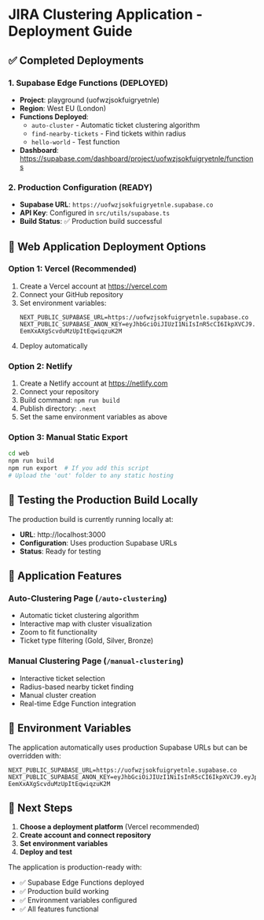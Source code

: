 # JIRA Clustering Application - Deployment Guide

## ✅ Completed Deployments

### 1. Supabase Edge Functions (DEPLOYED)
- **Project**: playground (uofwzjsokfuigryetnle)
- **Region**: West EU (London)
- **Functions Deployed**:
  - `auto-cluster` - Automatic ticket clustering algorithm
  - `find-nearby-tickets` - Find tickets within radius
  - `hello-world` - Test function
- **Dashboard**: https://supabase.com/dashboard/project/uofwzjsokfuigryetnle/functions

### 2. Production Configuration (READY)
- **Supabase URL**: `https://uofwzjsokfuigryetnle.supabase.co`
- **API Key**: Configured in `src/utils/supabase.ts`
- **Build Status**: ✅ Production build successful

## 🚀 Web Application Deployment Options

### Option 1: Vercel (Recommended)
1. Create a Vercel account at https://vercel.com
2. Connect your GitHub repository
3. Set environment variables:
   ```
   NEXT_PUBLIC_SUPABASE_URL=https://uofwzjsokfuigryetnle.supabase.co
   NEXT_PUBLIC_SUPABASE_ANON_KEY=eyJhbGciOiJIUzI1NiIsInR5cCI6IkpXVCJ9.eyJpc3MiOiJzdXBhYmFzZSIsInJlZiI6InVvZnd6anNva2Z1aWdyeWV0bmxlIiwicm9sZSI6ImFub24iLCJpYXQiOjE3NTc2MTMyNDksImV4cCI6MjA3MzE4OTI0OX0.akyFdpQY3ozE7-EemXxAXgScvduMzUpItEqwiqzuK2M
   ```
4. Deploy automatically

### Option 2: Netlify
1. Create a Netlify account at https://netlify.com
2. Connect your repository
3. Build command: `npm run build`
4. Publish directory: `.next`
5. Set the same environment variables as above

### Option 3: Manual Static Export
```bash
cd web
npm run build
npm run export  # If you add this script
# Upload the 'out' folder to any static hosting
```

## 🧪 Testing the Production Build Locally

The production build is currently running locally at:
- **URL**: http://localhost:3000
- **Configuration**: Uses production Supabase URLs
- **Status**: Ready for testing

## 📱 Application Features

### Auto-Clustering Page (`/auto-clustering`)
- Automatic ticket clustering algorithm
- Interactive map with cluster visualization  
- Zoom to fit functionality
- Ticket type filtering (Gold, Silver, Bronze)

### Manual Clustering Page (`/manual-clustering`)
- Interactive ticket selection
- Radius-based nearby ticket finding
- Manual cluster creation
- Real-time Edge Function integration

## 🔧 Environment Variables

The application automatically uses production Supabase URLs but can be overridden with:

```env
NEXT_PUBLIC_SUPABASE_URL=https://uofwzjsokfuigryetnle.supabase.co
NEXT_PUBLIC_SUPABASE_ANON_KEY=eyJhbGciOiJIUzI1NiIsInR5cCI6IkpXVCJ9.eyJpc3MiOiJzdXBhYmFzZSIsInJlZiI6InVvZnd6anNva2Z1aWdyeWV0bmxlIiwicm9sZSI6ImFub24iLCJpYXQiOjE3NTc2MTMyNDksImV4cCI6MjA3MzE4OTI0OX0.akyFdpQY3ozE7-EemXxAXgScvduMzUpItEqwiqzuK2M
```

## 🎯 Next Steps

1. **Choose a deployment platform** (Vercel recommended)
2. **Create account and connect repository**
3. **Set environment variables**
4. **Deploy and test**

The application is production-ready with:
- ✅ Supabase Edge Functions deployed
- ✅ Production build working
- ✅ Environment variables configured
- ✅ All features functional
